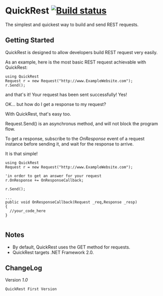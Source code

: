 # QuickRest [![Build status](https://ci.appveyor.com/api/projects/status/h762wn0j57f5wvyx?svg=true)](https://ci.appveyor.com/project/xenoken/quickrest)


The simplest and quickest way to build and send REST requests.

## Getting Started

QuickRest is designed to allow developers build REST request very easily.

As an example, here is the most basic REST request achievable with QuickRest:

```
using QuickRest
Request r = new Request("http://www.ExampleWebsite.com");
r.Send();
```
and that's it! Your request has been sent successfully! Yes!

OK... but how do I get a response to my request?

With QuickRest, that's easy too.

Request.Send() is an asynchronus method, and will not block the program flow.

To get a response, subscribe to the *OnResponse* event of a request instance before sending it, and wait for the response to arrive.

It is that simple!

```
using QuickRest
Request r = new Request("http://www.ExampleWebsite.com");

'in order to get an answer for your request
r.OnResponse += OnResponseCallback;

r.Send();

...
public void OnResponseCallback(Request _req,Response _resp)
{
  //your_code_here
}


```

## Notes
  - By default, QuickRest uses the GET method for requests.
  - QuickRest targets .NET Framework 2.0.


## ChangeLog

  Version *1.0*
  
    QuickRest First Version
